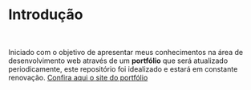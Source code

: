 <h1>Introdução</h1> <br> 

Iniciado com o objetivo de apresentar meus conhecimentos na área de desenvolvimento web através de um <strong>portfólio</strong> que será atualizado periodicamente, este repositório foi idealizado e estará em constante renovação.
<a href="http://https://keen-field.surge.sh/" target="_blank" >Confira aqui o site do portfólio</a>
